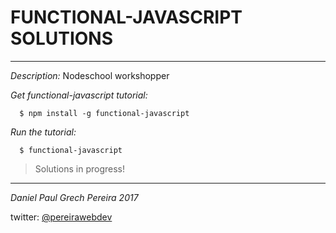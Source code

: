 # FUNCTIONAL-JAVASCRIPT SOLUTIONS
---

_Description:_  Nodeschool workshopper

*Get functional-javascript tutorial:*
```
  $ npm install -g functional-javascript
```


*Run the tutorial:*
```
  $ functional-javascript
``` 

> Solutions in progress!

---

_*Daniel Paul Grech Pereira 2017*_

twitter: [@pereirawebdev](https://www.twitter.com/pereirawebdev)
